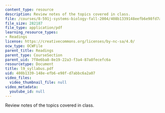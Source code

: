 ```yaml
---
content_type: resource
description: Review notes of the topics covered in class.
file: /courses/8-591j-systems-biology-fall-2004/408b1339148eefb6e98fd7abbc6a2a07_l9_syllabus.pdf
file_size: 282187
file_type: application/pdf
learning_resource_types:
- Readings
license: https://creativecommons.org/licenses/by-nc-sa/4.0/
ocw_type: OCWFile
parent_title: Readings
parent_type: CourseSection
parent_uid: 7f8e6ba8-8e19-22a3-f3a4-87a8fecefc6a
resourcetype: Document
title: l9_syllabus.pdf
uid: 408b1339-148e-efb6-e98f-d7abbc6a2a07
video_files:
  video_thumbnail_file: null
video_metadata:
  youtube_id: null
---
```

Review notes of the topics covered in class.
